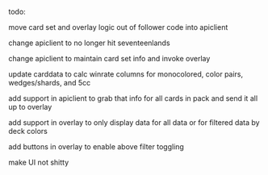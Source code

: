 todo: 

move card set and overlay logic out of follower code into apiclient

change apiclient to no longer hit seventeenlands

change apiclient to maintain card set info and invoke overlay

update carddata to calc winrate columns for monocolored, color pairs, wedges/shards, and 5cc

add support in apiclient to grab that info for all cards in pack and send it all up to overlay

add support in overlay to only display data for all data or for filtered data by deck colors

add buttons in overlay to enable above filter toggling

make UI not shitty
